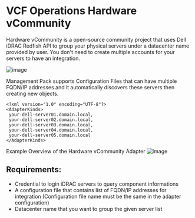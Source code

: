 # VCF Operations Hardware vCommunity
Hardware vCommunity is a open-source community project that uses Dell iDRAC Redfish API to group your physical servers under a datacenter name provided by user. You don't need to create multiple accounts for your servers to have an integration.

![image](https://github.com/user-attachments/assets/dccc192d-6814-4708-9284-0f65c4402de2)

Management Pack supports Configuration Files that can have multiple FQDN/IP addresses and it automatically discovers these servers then creating new objects.

```
<?xml version="1.0" encoding="UTF-8"?>
<AdapterKinds>
 your-dell-server01.domain.local,
 your-dell-server02.domain.local,
 your-dell-server03.domain.local,
 your-dell-server04.domain.local,
 your-dell-server05.domain.local
</AdapterKinds>
```

Example Overview of the Hardware vCommunity Adapter
![image](https://github.com/user-attachments/assets/4d8d1841-5a04-42ed-9b14-083a97ddf3d2)


## Requirements:

* Credential to login iDRAC servers to query component informations
* A configuration file that contains list of FQDN/IP addresses for integration (Configuration file name must be the same in the adapter configuration)
* Datacenter name that you want to group the given server list

